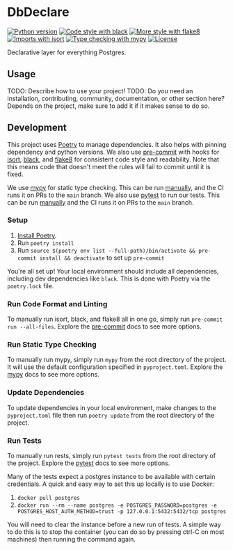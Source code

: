 # DbDeclare

<!-- [![Release](https://img.shields.io/github/v/release/raaidarshad/dbdeclare)](https://img.shields.io/github/v/release/raaidarshad/dbdeclare) -->
<!-- [![Build status](https://img.shields.io/github/workflow/status/raaidarshad/dbdeclare/merge-to-main)](https://img.shields.io/github/workflow/status/raaidarshad/dbdeclare/merge-to-main) -->

[![Python version](https://img.shields.io/badge/python_version-3.11-blue)](https://github.com/psf/black)
[![Code style with black](https://img.shields.io/badge/code_style-black-000000.svg)](https://github.com/psf/black)
[![More style with flake8](https://img.shields.io/badge/code_style-flake8-blue)](https://flake8.pycqa.org)
[![Imports with isort](https://img.shields.io/badge/%20imports-isort-blue)](https://pycqa.github.io/isort/)
[![Type checking with mypy](https://img.shields.io/badge/type_checker-mypy-blue)](https://mypy.readthedocs.io)
[![License](https://img.shields.io/github/license/raaidarshad/dbdeclare)](https://img.shields.io/github/license/raaidarshad/dbdeclare)

Declarative layer for everything Postgres.

## Usage

TODO: Describe how to use your project!
TODO: Do you need an installation, contributing, community, documentation, or other section here?
Depends on the project, make sure to add it if it makes sense to do so.

## Development

This project uses [Poetry](https://python-poetry.org/) to manage dependencies. It also helps with pinning dependency and python
versions. We also use [pre-commit](https://pre-commit.com/) with hooks for [isort](https://pycqa.github.io/isort/),
[black](https://github.com/psf/black), and [flake8](https://flake8.pycqa.org/en/latest/) for consistent code style and
readability. Note that this means code that doesn't meet the rules will fail to commit until it is fixed.

We use [mypy](https://mypy.readthedocs.io/en/stable/index.html) for static type checking. This can be run [manually](#run-static-type-checking),
and the CI runs it on PRs to the `main` branch. We also use [pytest](https://docs.pytest.org/en/7.2.x/) to run our tests.
This can be run [manually](#run-tests) and the CI runs it on PRs to the `main` branch.

### Setup

1. [Install Poetry](https://python-poetry.org/docs/#installation).
2. Run `poetry install`
3. Run `source $(poetry env list --full-path)/bin/activate && pre-commit install && deactivate` to set up `pre-commit`

You're all set up! Your local environment should include all dependencies, including dev dependencies like `black`.
This is done with Poetry via the `poetry.lock` file.

### Run Code Format and Linting

To manually run isort, black, and flake8 all in one go, simply run `pre-commit run --all-files`. Explore the 
[pre-commit](https://pre-commit.com/) docs to see more options.

### Run Static Type Checking

To manually run mypy, simply run `mypy` from the root directory of the project. It will use the default configuration
specified in `pyproject.toml`. Explore the [mypy](https://mypy.readthedocs.io/en/stable/index.html) docs to see more options.

### Update Dependencies

To update dependencies in your local environment, make changes to the `pyproject.toml` file then run `poetry update` from the root directory of the project.

### Run Tests

To manually run rests, simply run `pytest tests` from the root directory of the project. Explore the 
[pytest](https://docs.pytest.org/en/7.2.x/) docs to see more options.

Many of the tests expect a postgres instance to be available with certain credentials. A quick and easy
way to set this up locally is to use Docker:

1. `docker pull postgres`
2. `docker run --rm --name postgres -e POSTGRES_PASSWORD=postgres -e POSTGRES_HOST_AUTH_METHOD=trust -p 127.0.0.1:5432:5432/tcp postgres`

You will need to clear the instance before a new run of tests. A simple way to do this is to stop the container (you
can do so by pressing ctrl-C on most machines) then running the command again.